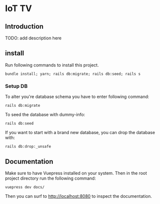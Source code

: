 # IoT TV

## Introduction

TODO: add description here

## install
Run following commands to install this project.
```shell
bundle install; yarn; rails db:migrate; rails db:seed; rails s
```

### Setup DB
To alter you're database schema you have to enter following command:
```shell
rails db:migrate
```
To seed the database with dummy-info:
```shell
rails db:seed
```
If you want to start with a brand new database, you can drop the database with:
```shell
rails db:drop:_unsafe
```
## Documentation

Make sure to have Vuepress installed on your system. Then in the root project directory run the following command:

```shell
vuepress dev docs/
```

Then you can surf to [http://localhost:8080](http://localhost:8080) to inspect the documentation.

